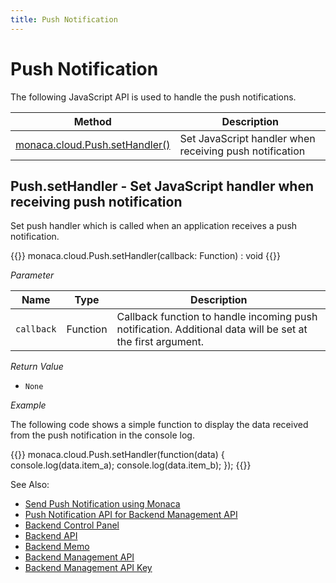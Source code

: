 ```yaml
---
title: Push Notification
---
```


# Push Notification

The following JavaScript API is used to handle the push notifications.

Method | Description
-------|-------------------
[monaca.cloud.Push.setHandler()](#p-handler) | Set JavaScript handler when receiving push notification


## <a name="p-handler"></a> Push.setHandler - Set JavaScript handler when receiving push notification

Set push handler which is called when an application receives a push
notification.

{{<syntax>}}
monaca.cloud.Push.setHandler(callback: Function) : void
{{</syntax>}}

*Parameter*

Name | Type | Description
-----|------|------------------
`callback` | Function | Callback function to handle incoming push notification. Additional data will be set at the first argument.

*Return Value*

- `None`  

*Example*

The following code shows a simple function to display the data received from the push notification in the console log.

{{<highlight javascript>}}
monaca.cloud.Push.setHandler(function(data) {
  console.log(data.item_a);
  console.log(data.item_b);
});
{{</highlight>}}

See Also: 

- [Send Push Notification using Monaca](/en/backend/manual/push_notification/overview)
- [Push Notification API for Backend Management API](../../cloud_management/push)
- [Backend Control Panel](/en/backend/manual/control_panel)
- [Backend API](../../cloud)
- [Backend Memo](/en/sampleapp/samples/backend_memo)
- [Backend Management API](../../cloud_management)
- [Backend Management API Key](/en/backend/manual/control_panel/#backend-management-api-key)

